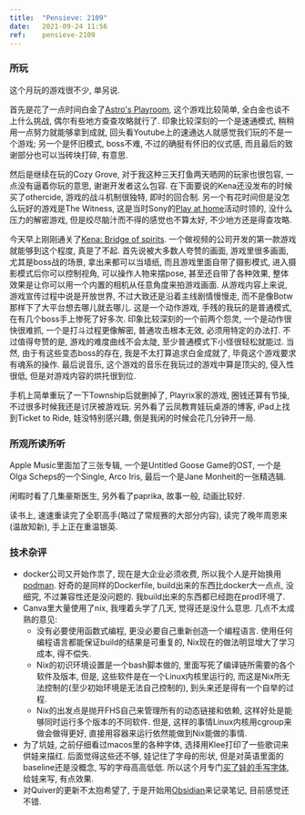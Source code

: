 ```yaml
---
title:  "Pensieve: 2109"
date:   2021-09-24 11:56
ref:    pensieve-2109
---
```



### 所玩

这个月玩的游戏很不少, 单另说.

首先是花了一点时间白金了[Astro's Playroom](https://www.playstation.com/en-au/games/astros-playroom/), 这个游戏比较简单, 全白金也谈不上什么挑战, 偶尔有些地方查查攻略就行了. 印象比较深刻的一个是速通模式, 稍稍用一点努力就能够拿到成就, 回头看Youtube上的速通达人就感觉我们玩的不是一个游戏; 另一个是怀旧模式, boss不难, 不过的确挺有怀旧的仪式感, 而且最后的致谢部分也可以当砖块打碎, 有意思.

然后是继续在玩的Cozy Grove, 对于我这种三天打鱼两天晒网的玩家也很包容, 一点没有逼着你玩的意思, 谢谢开发者这么包容. 在下面要说的Kena还没发布的时候买了othercide, 游戏的战斗机制很独特, 即时的回合制. 另一个有花时间但是没怎么玩好的游戏是The Witness, 这是当时Sony的[Play at home](https://blog.playstation.com/2021/03/17/play-at-home-2021-update-10-free-games-to-download-this-spring/)活动时领的, 没什么压力的解密游戏, 但是绞尽脑汁而不得的感觉也不算太好, 不少地方还是得查攻略.

今天早上刚刚通关了[Kena: Bridge of spirits](https://www.playstation.com/en-au/games/kena-bridge-of-spirits/). 一个做视频的公司开发的第一款游戏就能够到这个程度, 真是了不起. 首先说被大多数人夸赞的画面, 游戏里很多画面, 尤其是boss战的场景, 拿出来都可以当墙纸, 而且游戏里面自带了摄影模式, 进入摄影模式后你可以控制视角, 可以操作人物来摆pose, 甚至还自带了各种效果, 整体效果是让你可以用一个内置的相机从任意角度来拍游戏画面. 从游戏内容上来说, 游戏宣传过程中说是开放世界, 不过大致还是沿着主线剧情慢慢走, 而不是像Botw那样下了大平台想去哪儿就去哪儿. 这是一个动作游戏, 手残的我玩的是普通模式, 在有几个boss手上惨死了好多次. 印象比较深刻的一个前两个怨灵, 一个是动作很快很难抓, 一个是打斗过程更像解密, 普通攻击根本无效, 必须用特定的办法打. 不过值得夸赞的是, 游戏的难度曲线不会太陡, 至少普通模式下小怪很轻松就能过. 当然, 由于有这些变态boss的存在, 我是不太打算追求白金成就了, 毕竟这个游戏要求有魂系的操作. 最后说音乐, 这个游戏的音乐在我玩过的游戏中算是顶尖的, 侵入性很低, 但是对游戏内容的烘托很到位.

手机上简单重玩了一下Township后就删掉了, Playrix家的游戏, 圈钱还算有节操, 不过很多时候我还是讨厌被游戏玩. 另外看了云凤教育娃玩桌游的博客, iPad上找到Ticket to Ride, 娃没特别感兴趣, 倒是我闲的时候会花几分钟开一局.


### 所观所读所听

Apple Music里面加了三张专辑, 一个是Untitled Goose Game的OST, 一个是Olga Scheps的一个Single, Arco Iris, 最后一个是Jane Monheit的一张精选辑.

闲暇时看了几集豪斯医生, 另外看了paprika, 故事一般, 动画比较好.

读书上, 速速重读完了全职高手(略过了常规赛的大部分内容), 读完了晚年周恩来(温故知新), 手上正在重温银英.

### 技术杂评

* docker公司又开始作祟了, 现在是大企业必须收费, 所以我个人是开始换用[podman](https://podman.io). 好奇的是同样的Dockerfile, build出来的东西比docker大一点点, 没细究, 不过兼容性还是没问题的. 我build出来的东西都已经跑在prod环境了.
* Canva里大量使用了nix, 我埋着头学了几天, 觉得还是没什么意思. 几点不太成熟的意见:
  - 没有必要使用函数式编程, 更没必要自己重新创造一个编程语言. 使用任何编程语言都能保证build的结果是可重复的, Nix现在的做法明显增大了学习成本, 得不偿失.
  - Nix的初识环境设置是一个bash脚本做的, 里面写死了编译链所需要的各个软件及版本, 但是, 这些软件是在一个Linux内核里运行的, 而这是Nix所无法控制的(至少初始环境是无法自己控制的), 到头来还是得有一个自举的过程.
  - Nix的出发点是抛开FHS自己来管理所有的动态链接和依赖, 这样好处是能够同时运行多个版本的不同软件. 但是, 这样的事情Linux内核用cgroup来做会做得更好, 直接用容器来运行依然能做到Nix能做的事情.
* 为了坑娃, 之前仔细看过macos里的各种字体, 选择用Klee打印了一些歌词来供娃来描红. 后面觉得这些还不够, 娃记住了字母的形状, 但是对英语里面的baseline还是没概念, 写的字母高高低低. 所以这个月专门[买了娃的手写字体](https://schoolfontss.com.au), 给娃来写, 有点效果.
* 对Quiver的更新不太抱希望了, 于是开始用[Obsidian](https://obsidian.md)来记录笔记, 目前感觉还不错.
